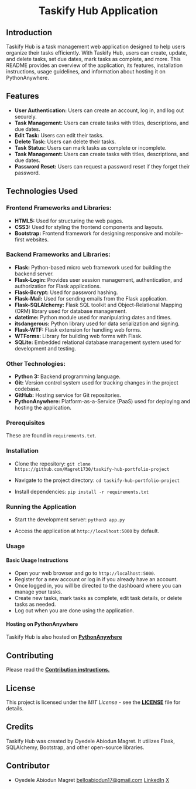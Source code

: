 <h1 align="center">Taskify Hub Application</h1>

## Introduction

Taskify Hub is a task management web application designed to help users
organize their tasks efficiently. With Taskify Hub, users can create, update,
and delete tasks, set due dates, mark tasks as complete, and more. This
README provides an overview of the application, its features, installation
instructions, usage guidelines, and information about hosting it on
PythonAnywhere.

## Features
- <b>User Authentication:</b> Users can create an account, log in, and log out
    securely.
- <b>Task Management:</b> Users can create tasks with titles, descriptions,
    and due dates.
- <b>Edit Task:</b> Users can edit their tasks.
- <b>Delete Task:</b> Users can delete their tasks.
-  <b>Task Status:</b> Users can mark tasks as complete or incomplete.
- <b>Task Management:</b> Users can create tasks with titles, descriptions,
    and due dates.
-  <b>Password Reset:</b> Users can request a password reset if they forget
    their password.

## Technologies Used

### Frontend Frameworks and Libraries:
- <b>HTML5:</b> Used for structuring the web pages.
- <b>CSS3:</b> Used for styling the frontend components and layouts.
- <b>Bootstrap:</b> Frontend framework for designing responsive and
    mobile-first websites.

### Backend Frameworks and Libraries:
- <b>Flask:</b> Python-based micro web framework used for building the backend
    server.
- <b>Flask-Login:</b> Provides user session management, authentication, and
    authorization for Flask applications.
- <b>Flask-Bcrypt:</b> Used for password hashing.
- <b>Flask-Mail:</b> Used for sending emails from the Flask application.
- <b>Flask-SQLAlchemy:</b> Flask SQL toolkit and Object-Relational Mapping
    (ORM) library used for database management.
- <b>datetime:</b> Python module used for manipulating dates and times.
- <b>itsdangerous:</b> Python library used for data serialization and signing.
- <b>Flask-WTF:</b> Flask extension for handling web forms.
- <b>WTForms:</b> Library for building web forms with Flask.
- <b>SQLite:</b> Embedded relational database management system used for
    development and testing.

### Other Technologies:
- <b>Python 3:</b> Backend programming language.
- <b>Git:</b> Version control system used for tracking changes in the project
    codebase.
- <b>GitHub:</b> Hosting service for Git repositories.
- <b>PythonAnywhere:</b> Platform-as-a-Service (PaaS) used for deploying and
    hosting the application.

### Prerequisites
These are found in `requirements.txt`.

### Installation

- Clone the repository:
  `git clone https://github.com/Magret1730/taskify-hub-portfolio-project`

- Navigate to the project directory:
  `cd taskify-hub-portfolio-project`

- Install dependencies:
  `pip install -r requirements.txt`

### Running the Application

- Start the development server:
  `python3 app.py`

- Access the application at `http://localhost:5000` by default.

### Usage
#### Basic Usage Instructions
- Open your web browser and go to `http://localhost:5000`.
- Register for a new account or log in if you already have an account.
- Once logged in, you will be directed to the dashboard where
    you can manage your tasks.
- Create new tasks, mark tasks as complete, edit task details, or delete tasks
    as needed.
- Log out when you are done using the application.

#### Hosting on PythonAnywhere
 Taskify Hub is also hosted on **[PythonAnywhere](https://taskifyhub.pythonanywhere.com/)**

 ## Contributing
Please read the **[Contribution instructions.](./CONTRIBUTING.md)**

## License
This project is licensed under the _MIT License_ - see the **[LICENSE](./LICENSE)**
file for details.

## Credits
Taskify Hub was created by Oyedele Abiodun Magret. It utilizes Flask,
SQLAlchemy, Bootstrap, and other open-source libraries.

## Contributor
- Oyedele Abiodun Magret [belloabiodun17@gmail.com](mailto:belloabiodun17@gmail.com) [LinkedIn](https://www.linkedin.com/in/oyedele-abiodun/) [X](https://twitter.com/OyedeleMagret)
